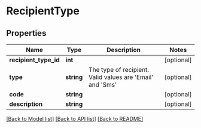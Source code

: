 # RecipientType

## Properties
Name | Type | Description | Notes
------------ | ------------- | ------------- | -------------
**recipient_type_id** | **int** |  | [optional] 
**type** | **string** | The type of recipient. Valid values are &#x27;Email&#x27; and &#x27;Sms&#x27; | [optional] 
**code** | **string** |  | [optional] 
**description** | **string** |  | [optional] 

[[Back to Model list]](../../README.md#documentation-for-models) [[Back to API list]](../../README.md#documentation-for-api-endpoints) [[Back to README]](../../README.md)

